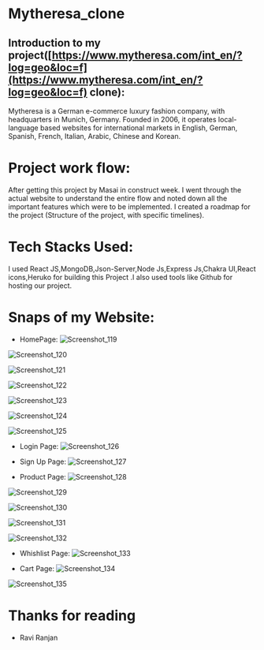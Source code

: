 # Mytheresa_clone

## Introduction to my project([https://www.mytheresa.com/int_en/?log=geo&loc=f](https://www.mytheresa.com/int_en/?log=geo&loc=f) clone):

Mytheresa is a German e-commerce luxury fashion company, with headquarters in Munich, Germany. Founded in 2006, it operates local-language based websites for international markets in English, German, Spanish, French, Italian, Arabic, Chinese and Korean.


# Project work flow:

After getting this project by Masai in construct week. I went through the actual website to understand the entire flow and noted down all the important features which were to be implemented. I created a roadmap for the project (Structure of the project,  with specific timelines).

# Tech Stacks Used:
I used React JS,MongoDB,Json-Server,Node Js,Express Js,Chakra UI,React icons,Heruko for building this Project .I also used tools like Github for hosting our project.


# Snaps of my Website:

* HomePage:
![Screenshot_119](https://user-images.githubusercontent.com/91020498/174580063-9a2d3198-6f8c-43a0-954f-7740c9df63a6.png)

![Screenshot_120](https://user-images.githubusercontent.com/91020498/174580080-2cef20a1-0eab-42af-b081-be26d4a97f6f.png)

![Screenshot_121](https://user-images.githubusercontent.com/91020498/174580092-3c3e8dbe-37e4-4ba2-ab5c-23bde677ec7f.png)

![Screenshot_122](https://user-images.githubusercontent.com/91020498/174580103-9ba0e6ca-2f5c-4d08-85e7-c4f501c6abfa.png)

![Screenshot_123](https://user-images.githubusercontent.com/91020498/174580133-44d1a1f7-a6f4-4e0d-bdf8-ee81f7bd152f.png)

![Screenshot_124](https://user-images.githubusercontent.com/91020498/174580166-afa8517a-78ba-4615-8984-c94fb2927561.png)

![Screenshot_125](https://user-images.githubusercontent.com/91020498/174580189-0afaac19-e50e-4e02-bd97-3515ff5f552c.png)





* Login Page: 
![Screenshot_126](https://user-images.githubusercontent.com/91020498/174580218-04563811-c674-438c-a0cb-3300bb2b2752.png)



* Sign Up Page: 
![Screenshot_127](https://user-images.githubusercontent.com/91020498/174580257-214c8175-6b8f-4966-9bee-7a70f30f9fbf.png)




* Product Page: 
![Screenshot_128](https://user-images.githubusercontent.com/91020498/174580339-0d052286-a777-4de8-9c29-9a82bbf221e4.png)

![Screenshot_129](https://user-images.githubusercontent.com/91020498/174580376-59cacb4b-0db4-42ff-ac20-7f1b2f3414c9.png)

![Screenshot_130](https://user-images.githubusercontent.com/91020498/174580389-94e0c073-94a0-4d20-aa83-fe79dbb498b2.png)

![Screenshot_131](https://user-images.githubusercontent.com/91020498/174580406-d7a973a3-df76-472e-99a2-238bb4696ee9.png)

![Screenshot_132](https://user-images.githubusercontent.com/91020498/174580424-3715acb5-934e-4e69-92de-d2d132534610.png)




* Whishlist Page: 
![Screenshot_133](https://user-images.githubusercontent.com/91020498/174580462-28c25af0-6ddd-4d5a-ba96-e5b3f65ee4f7.png)


* Cart Page: 
![Screenshot_134](https://user-images.githubusercontent.com/91020498/174580493-be984143-c86f-4c20-bc19-59f1e6079286.png)

![Screenshot_135](https://user-images.githubusercontent.com/91020498/174580511-c80d77ea-11f6-4f29-8c34-d5712cfabac9.png)

# Thanks for reading

* Ravi Ranjan


